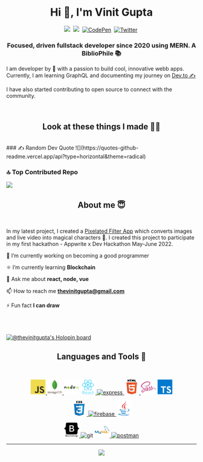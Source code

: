 <h1 align="center">Hi 👋, I'm Vinit Gupta</h1>

<p align="center">
<a href="https://thevinitgupta.me/"><img src="https://img.shields.io/badge/PORTFOLIO-E0DE3D?style=for-the-badge&logoColor=white alt="Portfolio" /></a>&nbsp;
<a href="https://dev.to/thevinitgupta"><img src="https://img.shields.io/badge/dev.to-030303?style=for-the-badge&logo=dev.to&logoColor=white alt="Dev.to" /></a>&nbsp;
<a href="https://leetcode.com/thevinitgupta"><img src="https://img.shields.io/badge/Leetcode-000000?style=for-the-badge&logo=leetcode&logoColor=#FFA116" alt="CodePen" /></a>&nbsp;
<a href="https://www.linkedin.com/in/thevinitgupta/"><img src="https://img.shields.io/badge/Linkedin-024991?style=for-the-badge&logo=linkedin&logoColor=white" alt="Twitter" /></a>&nbsp;
</p>
<h3 align="center">Focused, driven fullstack developer since 2020 using MERN. A BiblioPhile 📚 </h3>
<p>I am developer by 💙 with a passion to build cool, innovative webb apps. Currently, I am learning GraphQL and documenting my journey on <a href="https://dev.to/thevinitgupta">Dev.to ✍</a></p>
<p>I have also started contributing to open source to connect with the community.</p>
<br />

<h2 align="center">Look at these things I made 👨‍💻</h2>
<br />
### ✍️ Random Dev Quote
![](https://quotes-github-readme.vercel.app/api?type=horizontal&theme=radical)

### 🔝 Top Contributed Repo
![](https://github-contributor-stats.vercel.app/api?username=thevinitgupta&limit=5&theme=dark&combine_all_yearly_contributions=true)
<!--
<p align="center">
<img src="https://github-readme-stats.vercel.app/api/pin/?username=thevinitgupta&repo=Pigshell&theme=radical"/>
<img src="https://github-readme-stats.vercel.app/api/pin/?username=thevinitgupta&repo=MovieFling&theme=radical"/>
<img src="https://github-readme-stats.vercel.app/api/pin/?username=thevinitgupta&repo=Typr&theme=radical"/>
<img src="https://github-readme-stats.vercel.app/api/pin/?username=thevinitgupta&repo=DSA-Javascript&theme=radical"/>
</p>
-->

<h2 align="center">About me 😇</h2>
<br />

<p>In my latest project, I created a <a href="https://github.com/thevinitgupta/Pigshell">Pixelated Filter App</a> which converts images and live video into magical characters 🤳. I created this project to participate in my first hackathon - Appwrite x Dev Hackathon May-June 2022. </p>

 💪 I’m currently working on becoming a good programmer

 ⚛ I’m currently learning **Blockchain**

 💬 Ask me about **react, node, vue**

 📫 How to reach me **thevinitgupta@gmail.com**

 ⚡ Fun fact **I can draw**
 
 <br /> <br />
 
 [![@thevinitgupta's Holopin board](https://holopin.me/thevinitgupta)](https://holopin.io/@thevinitgupta)


<h2 align="center">Languages and Tools 🔨</h2>
<br />

<p align="center"> <a href="https://developer.mozilla.org/en-US/docs/Web/JavaScript" target="_blank"> <img src="https://raw.githubusercontent.com/devicons/devicon/master/icons/javascript/javascript-original.svg" alt="javascript" width="40" height="40"/> </a> <a href="https://www.mongodb.com/" target="_blank"> <img src="https://raw.githubusercontent.com/devicons/devicon/master/icons/mongodb/mongodb-original-wordmark.svg" alt="mongodb" width="40" height="40"/> </a> 
<img src="https://raw.githubusercontent.com/devicons/devicon/master/icons/nodejs/nodejs-original-wordmark.svg" alt="nodejs" width="40" height="40"/> </a> <a href="https://reactjs.org/" target="_blank"> <img src="https://raw.githubusercontent.com/devicons/devicon/master/icons/react/react-original-wordmark.svg" alt="react" width="40" height="40"/> </a> <a href="https://expressjs.com" target="_blank"> <img src="https://github.com/MarioTerron/logo-images/blob/master/logos/expressjs.png" alt="express" width="50" height="30"/> </a> <a href="https://sass-lang.com" target="_blank"> <a href="https://www.w3.org/html/" target="_blank"> <img src="https://raw.githubusercontent.com/devicons/devicon/master/icons/html5/html5-original-wordmark.svg" alt="html5" width="40" height="40"/> </a> <img src="https://raw.githubusercontent.com/devicons/devicon/master/icons/sass/sass-original.svg" alt="sass" width="40" height="40"/> </a> <a href="https://www.typescriptlang.org/" target="_blank"> <img src="https://raw.githubusercontent.com/devicons/devicon/master/icons/typescript/typescript-original.svg" alt="typescript" width="40" height="40"/> </a> </br>
  
<p align="center">  <a href="https://www.w3schools.com/css/" target="_blank"> <img src="https://raw.githubusercontent.com/devicons/devicon/master/icons/css3/css3-original-wordmark.svg" alt="css3" width="40" height="40"/> </a>  <a href="https://firebase.google.com/" target="_blank"> <img src="https://www.vectorlogo.zone/logos/firebase/firebase-icon.svg" alt="firebase" width="40" height="40"/> </a> <a href="https://git-scm.com/" target="_blank">  <a href="https://www.java.com" target="_blank"> <img src="https://raw.githubusercontent.com/devicons/devicon/master/icons/java/java-original.svg" alt="java" width="40" height="40"/> </a>
<p align="center"> <a href="https://getbootstrap.com" target="_blank"> <img src="https://raw.githubusercontent.com/devicons/devicon/master/icons/bootstrap/bootstrap-plain-wordmark.svg" alt="bootstrap" width="40" height="40"/> </a>  <a><img src="https://www.vectorlogo.zone/logos/git-scm/git-scm-icon.svg" alt="git" width="40" height="40"/> </a> <a href="https://www.mysql.com/" target="_blank"> <img src="https://raw.githubusercontent.com/devicons/devicon/master/icons/mysql/mysql-original-wordmark.svg" alt="mysql" width="40" height="40"/> </a> <a href="https://postman.com" target="_blank"> <img src="https://www.vectorlogo.zone/logos/getpostman/getpostman-icon.svg" alt="postman" width="40" height="40"/> </a> </p>

<hr />

<p align="center">

<img src="https://github-readme-streak-stats.herokuapp.com/?user=thevinitgupta&show_icons=true&theme=radical"/>
<!--
<img src="https://github-readme-stats.vercel.app/api/top-langs/?username=thevinitgupta&layout=compact&show_icons=true&theme=radical"/>

<img src="https://github-readme-stats.vercel.app/api?username=thevinitgupta&show_icons=true&theme=radical"/>
-->


</p>




